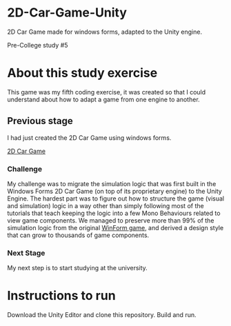 # 2D-Car-Game-Unity
2D Car Game made for windows forms, adapted to the Unity engine.

Pre-College study #5

# About this study exercise
This game was my fifth coding exercise, it was created so that I could understand about how to adapt a game from one engine to another.
## Previous stage
I had just created the 2D Car Game using windows forms.

[2D Car Game](https://github.com/sergiofpaim/2D-Car-Game)
### Challenge 
My challenge was to migrate the simulation logic that was first built in the Windows Forms 2D Car Game (on top of its proprietary engine) to the Unity Engine.
The hardest part was to figure out how to structure the game (visual and simulation) logic in a way other than simply following most of the tutorials that teach keeping the logic into a few Mono Behaviours related to view game components.
We managed to preserve more than 99% of the simulation logic from the original [WinForm game](https://github.com/sergiofpaim/2D-Car-Game), and derived a design style that can grow to thousands of game components.

### Next Stage
My next step is to start studying at the university.

# Instructions to run
Download the Unity Editor and clone this repository.
Build and run.
